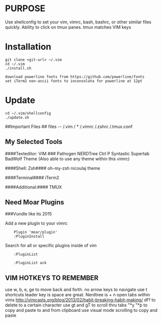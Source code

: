 
# PURPOSE #
Use shellconfig to set your vim, vimrc, bash, bashrc, or other similar files quickly.
Ability to click on tmux panes.
tmux matches VIM keys

# Installation

    git clone <git-url> ~/.vim
    cd ~/.vim
    ./install.sh

	download powerline fonts from https://github.com/powerline/fonts
	set iTerm2 non-ascii fonts to inconsolata for powerline at 12pt
# Update
	
	cd ~/.vim/shellconfig
	./update.sh

##Important Files ##
files -- 
/.vim / *
/.vimrc
/.zshrc
/.tmux.conf
## My Selected Tools ##
####Texteditor: VIM ###
Pathogen
NERDTree
Ctrl P
Syntastic
Supertab
BadWolf Theme (Also able to use any theme within this vimrc)

####Shell: Zsh####
oh-my-zsh
nicoulaj theme

####Terminal####
iTerm2

####Additional:####
TMUX


## Need Moar Plugins
###Vundle like its 2015

Add a new plugin to your vimrc

		Plugin 'moar/plugin'
		:PluginInstall

Search for all or specific plugins inside of vim

		:PluginList

		:PluginList ack

VIM HOTKEYS TO REMEMBER
---
use w, b, e, ge to move back and forth.
no arrow keys to navigate
use t<char> shortcuts
leader key is space are great.
Nerdtree is <ldr> + n
open tabs within vims
http://vimcasts.org/blog/2013/02/habit-breaking-habit-making/
df? to delete to  a certain character
use gt and gT to scroll thru tabs
"*y "*p to copy and paste to and from clipboard
use visual mode scrolling to copy and paste

